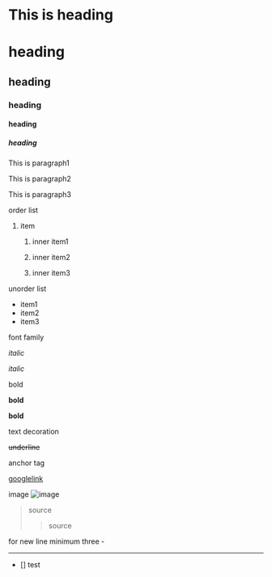 <h1>This is heading</h1>

# heading

## heading

### heading

#### heading

##### heading



This is paragraph1

This is paragraph2

This is paragraph3

order list
1. item

    1. inner item1

    1. inner item2

    1. inner item3

unorder list
- item1 
- item2
- item3



font family

*italic*

_italic_




bold

**bold**

__bold__




text decoration

~~underline~~



anchor tag

[googlelink](https://google.com)

image
![image](https://letsenhance.io/static/8f5e523ee6b2479e26ecc91b9c25261e/1015f/MainAfter.jpg)


>source
>>source

for new line minimum three -

---

- [] test